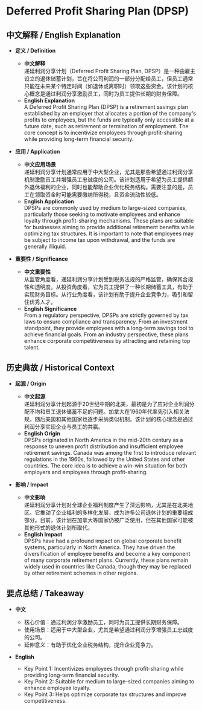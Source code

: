 # Deferred Profit Sharing Plan (DPSP)

## 中文解释 / English Explanation

* **定义 / Definition**  
  - **中文解释**  
    递延利润分享计划（Deferred Profit Sharing Plan, DPSP）是一种由雇主设立的退休储蓄计划，旨在将公司利润的一部分分配给员工，但员工通常只能在未来某个特定时间（如退休或离职时）领取这些资金。该计划的核心概念是通过利润分享激励员工，同时为员工提供长期的财务保障。  
  - **English Explanation**  
    A Deferred Profit Sharing Plan (DPSP) is a retirement savings plan established by an employer that allocates a portion of the company's profits to employees, but the funds are typically only accessible at a future date, such as retirement or termination of employment. The core concept is to incentivize employees through profit-sharing while providing long-term financial security.

* **应用 / Application**  
  - **中文应用场景**  
    递延利润分享计划通常应用于中大型企业，尤其是那些希望通过利润分享机制激励员工并增强员工忠诚度的公司。该计划适用于希望为员工提供额外退休福利的企业，同时也能帮助企业优化税务结构。需要注意的是，员工在领取资金时可能需要缴纳所得税，且资金流动性较低。  
  - **English Application**  
    DPSPs are commonly used by medium to large-sized companies, particularly those seeking to motivate employees and enhance loyalty through profit-sharing mechanisms. These plans are suitable for businesses aiming to provide additional retirement benefits while optimizing tax structures. It is important to note that employees may be subject to income tax upon withdrawal, and the funds are generally illiquid.

* **重要性 / Significance**  
  - **中文重要性**  
    从监管角度看，递延利润分享计划受到税务法规的严格监管，确保其合规性和透明度。从投资角度看，它为员工提供了一种长期储蓄工具，有助于实现财务目标。从行业角度看，该计划有助于提升企业竞争力，吸引和留住优秀人才。  
  - **English Significance**  
    From a regulatory perspective, DPSPs are strictly governed by tax laws to ensure compliance and transparency. From an investment standpoint, they provide employees with a long-term savings tool to achieve financial goals. From an industry perspective, these plans enhance corporate competitiveness by attracting and retaining top talent.

## 历史典故 / Historical Context

* **起源 / Origin**  
  - **中文起源**  
    递延利润分享计划起源于20世纪中期的北美，最初是为了应对企业利润分配不均和员工退休储蓄不足的问题。加拿大在1960年代率先引入相关法规，随后美国和其他国家也逐步采纳类似机制。该计划的核心理念是通过利润分享实现企业与员工的共赢。  
  - **English Origin**  
    DPSPs originated in North America in the mid-20th century as a response to uneven profit distribution and insufficient employee retirement savings. Canada was among the first to introduce relevant regulations in the 1960s, followed by the United States and other countries. The core idea is to achieve a win-win situation for both employers and employees through profit-sharing.

* **影响 / Impact**  
  - **中文影响**  
    递延利润分享计划对全球企业福利制度产生了深远影响，尤其是在北美地区。它推动了企业福利的多样化发展，成为许多公司退休计划的重要组成部分。目前，该计划在加拿大等国家仍被广泛使用，但在其他国家可能被其他形式的退休计划所取代。  
  - **English Impact**  
    DPSPs have had a profound impact on global corporate benefit systems, particularly in North America. They have driven the diversification of employee benefits and become a key component of many corporate retirement plans. Currently, these plans remain widely used in countries like Canada, though they may be replaced by other retirement schemes in other regions.

## 要点总结 / Takeaway

* **中文**  
  - 核心价值：通过利润分享激励员工，同时为员工提供长期财务保障。  
  - 使用场景：适用于中大型企业，尤其是希望通过利润分享增强员工忠诚度的公司。  
  - 延伸意义：有助于优化企业税务结构，提升企业竞争力。  

* **English**  
  - Key Point 1: Incentivizes employees through profit-sharing while providing long-term financial security.  
  - Key Point 2: Suitable for medium to large-sized companies aiming to enhance employee loyalty.  
  - Key Point 3: Helps optimize corporate tax structures and improve competitiveness.
